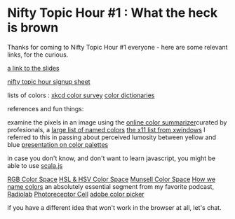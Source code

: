 # Nifty Topic Hour #1 : What the heck is brown

Thanks for coming to Nifty Topic Hour #1 everyone - here are some relevant links, for the curious.

[a link to the slides](http://rahoi.com/nifty/hueredity.pdf)

[nifty topic hour signup sheet](https://docs.google.com/spreadsheets/d/17BP85n9nmZXPMI_9ve_qNro3hjSRjoDQl6FGPox1UJw/)

lists of colors : 
[xkcd color survey](https://blog.xkcd.com/2010/05/03/color-survey-results/)
[color dictionaries](https://people.csail.mit.edu/jaffer/Color/Dictionaries#The%20Dictionaries)

references and fun things:

examine the pixels in an image using the [online color summarizer](http://mkweb.bcgsc.ca/color-summarizer/)curated by profesionals, a [large list of named colors](http://mkweb.bcgsc.ca/colornames/)
[the x11 list from xwindows](https://en.wikipedia.org/wiki/X11_color_names)
I referred to this in passing about perceived lumosity between yellow and blue [presentation on color palettes](http://mkweb.bcgsc.ca/brewer/talks/color-palettes-brewer.pdf)

in case you don't know, and don't want to learn javascript, you might be able to use [scala.js](https://www.scala-js.org/)

[RGB Color Space](https://en.wikipedia.org/wiki/RGB_color_space)
[HSL & HSV Color Space](https://en.wikipedia.org/wiki/HSL_and_HSV)
[Munsell Color Space](https://en.wikipedia.org/wiki/Munsell_color_system)
[How we name colors](https://en.wikipedia.org/wiki/Color_term)
an absolutely essential segment from my favorite podcast, [Radiolab](https://www.wnycstudios.org/story/211213-sky-isnt-blue)
[Photoreceptor Cell](https://en.wikipedia.org/wiki/Photoreceptor_cell)
[adobe color picker](https://color.adobe.com/)

if you have a different idea that won't work in the browser at all, let's chat.